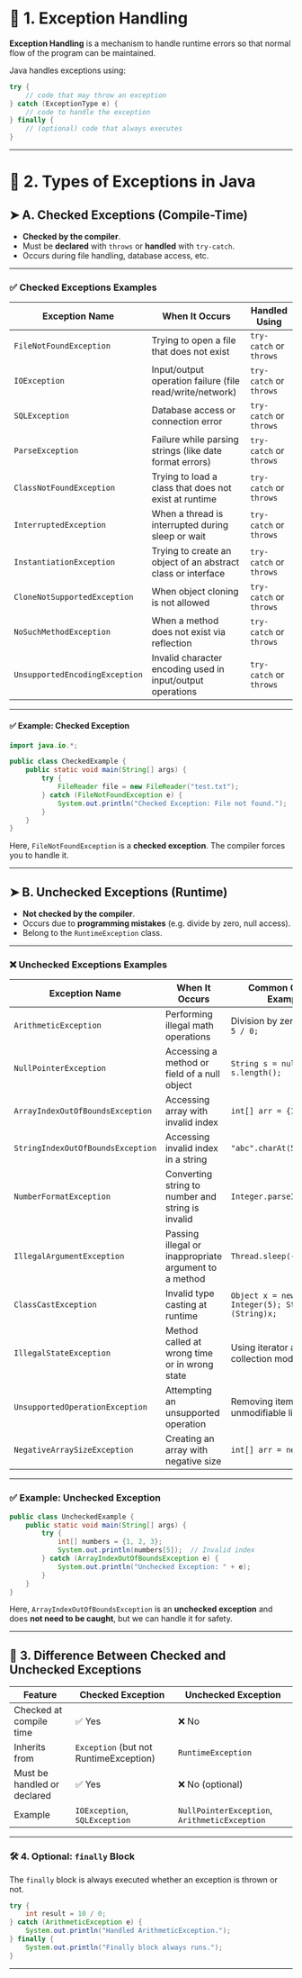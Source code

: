 


# 🔸 1. Exception Handling

**Exception Handling** is a mechanism to handle runtime errors so that normal flow of the program can be maintained.

Java handles exceptions using:

```java
try {
    // code that may throw an exception
} catch (ExceptionType e) {
    // code to handle the exception
} finally {
    // (optional) code that always executes
}
```

---

# 🔹 2. Types of Exceptions in Java

## ➤ A. **Checked Exceptions** (Compile-Time)

* **Checked by the compiler**.
* Must be **declared** with `throws` or **handled** with `try-catch`.
* Occurs during file handling, database access, etc.


 
---

### ✅ **Checked Exceptions Examples**

| **Exception Name**             | **When It Occurs**                                           | **Handled Using**       |
| ------------------------------ | ------------------------------------------------------------ | ----------------------- |
| `FileNotFoundException`        | Trying to open a file that does not exist                    | `try-catch` or `throws` |
| `IOException`                  | Input/output operation failure (file read/write/network)     | `try-catch` or `throws` |
| `SQLException`                 | Database access or connection error                          | `try-catch` or `throws` |
| `ParseException`               | Failure while parsing strings (like date format errors)      | `try-catch` or `throws` |
| `ClassNotFoundException`       | Trying to load a class that does not exist at runtime        | `try-catch` or `throws` |
| `InterruptedException`         | When a thread is interrupted during sleep or wait            | `try-catch` or `throws` |
| `InstantiationException`       | Trying to create an object of an abstract class or interface | `try-catch` or `throws` |
| `CloneNotSupportedException`   | When object cloning is not allowed                           | `try-catch` or `throws` |
| `NoSuchMethodException`        | When a method does not exist via reflection                  | `try-catch` or `throws` |
| `UnsupportedEncodingException` | Invalid character encoding used in input/output operations   | `try-catch` or `throws` |

---


#### ✅ Example: Checked Exception

```java
import java.io.*;

public class CheckedExample {
    public static void main(String[] args) {
        try {
            FileReader file = new FileReader("test.txt");
        } catch (FileNotFoundException e) {
            System.out.println("Checked Exception: File not found.");
        }
    }
}
```

Here, `FileNotFoundException` is a **checked exception**. The compiler forces you to handle it.

---

## ➤ B. **Unchecked Exceptions** (Runtime)

* **Not checked by the compiler**.
* Occurs due to **programming mistakes** (e.g. divide by zero, null access).
* Belong to the `RuntimeException` class.



---

### ❌ **Unchecked Exceptions Examples**

| **Exception Name**                | **When It Occurs**                                    | **Common Cause / Example**             |
| --------------------------------- | ----------------------------------------------------- | -------------------------------------- |
| `ArithmeticException`             | Performing illegal math operations                    | Division by zero: `int x = 5 / 0;`     |
| `NullPointerException`            | Accessing a method or field of a null object          | `String s = null; s.length();`                     |
| `ArrayIndexOutOfBoundsException`  | Accessing array with invalid index                    | `int[] arr = {1}; arr[5];`                         |
| `StringIndexOutOfBoundsException` | Accessing invalid index in a string                   | `"abc".charAt(5);`                                 |
| `NumberFormatException`           | Converting string to number and string is invalid     | `Integer.parseInt("abc");`                         |
| `IllegalArgumentException`        | Passing illegal or inappropriate argument to a method | `Thread.sleep(-100);`                              |
| `ClassCastException`              | Invalid type casting at runtime                       | `Object x = new Integer(5); String s = (String)x;` |
| `IllegalStateException`           | Method called at wrong time or in wrong state         | Using iterator after collection modified           |
| `UnsupportedOperationException`   | Attempting an unsupported operation                   | Removing item from unmodifiable list               |
| `NegativeArraySizeException`      | Creating an array with negative size                  | `int[] arr = new int[-5];`                         |

---



### ✅ Example: Unchecked Exception

```java
public class UncheckedExample {
    public static void main(String[] args) {
        try {
            int[] numbers = {1, 2, 3};
            System.out.println(numbers[5]);  // Invalid index
        } catch (ArrayIndexOutOfBoundsException e) {
            System.out.println("Unchecked Exception: " + e);
        }
    }
}
```

Here, `ArrayIndexOutOfBoundsException` is an **unchecked exception** and does **not need to be caught**, but we can handle it for safety.

---

## 🔁 3. Difference Between Checked and Unchecked Exceptions

| Feature                     | Checked Exception                      | Unchecked Exception                           |
| --------------------------- | -------------------------------------- | --------------------------------------------- |
| Checked at compile time     | ✅ Yes                                  | ❌ No                                          |
| Inherits from               | `Exception` (but not RuntimeException) | `RuntimeException`                            |
| Must be handled or declared | ✅ Yes                                  | ❌ No (optional)                               |
| Example                     | `IOException`, `SQLException`          | `NullPointerException`, `ArithmeticException` |

---

### 🛠 4. Optional: `finally` Block

The `finally` block is always executed whether an exception is thrown or not.

```java
try {
    int result = 10 / 0;
} catch (ArithmeticException e) {
    System.out.println("Handled ArithmeticException.");
} finally {
    System.out.println("Finally block always runs.");
}
```

---


